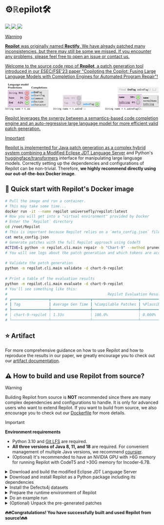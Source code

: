 # ⚙️$`\mathbb{R}\mathrm{e}\mathbf{pilot}`$🛠️

<p align="left">
    <a href="https://arxiv.org/abs/2309.00608"><img src="https://img.shields.io/badge/arXiv-2309.00608-b31b1b.svg">
    <a href="https://doi.org/10.5281/zenodo.8281250"><img src="https://zenodo.org/badge/DOI/10.5281/zenodo.8281250.svg">
    <a href="https://hub.docker.com/r/universefly/repilot"> <img src="https://badgen.net/badge/icon/docker?icon=docker&label">
</p>

> [!WARNING]
> **Repilot** was originally named **Rectify**. We have already patched many inconsistencies, but there may still be some we missed. If you encounter any problems, please feel free to open an issue or contact us.

Welcome to the source code repo of **Repilot**, a patch generation tool introduced in our ESEC/FSE'23 paper "Copiloting the Copilot: Fusing Large Language Models with Completion Engines for Automated Program Repair"!

<picture>
  <source media="(prefers-color-scheme: light)" srcset="/assets/Repilot-Demo-Light.svg">
  <source media="(prefers-color-scheme: dark)" srcset="/assets/Repilot-Demo-Dark.svg">
  <img alt="Repilot Demo" src="/assets/Repilot-Demo-Light.svg">
</picture>

Repilot leverages the synergy between a semantics-based code completion engine and an auto-regressive large language model for more efficient valid patch generation.

> [!IMPORTANT]
> Repilot is implemented for Java patch generation as a complex hybrid system combining a [Modified Eclipse JDT Language Server](https://github.com/UniverseFly/eclipse.jdt.ls) and Python's [huggingface/transformers](https://github.com/huggingface/transformers) interface for manipulating large language models. Correctly setting up the dependencies and configurations of Repilot can be non-trivial. Therefore, **we highly recommend directly using our out-of-the-box Docker image**.

## 🚀 Quick start with Repilot's Docker image

```bash
# Pull the image and run a container.
# This may take some time...
docker run -it --name repilot universefly/repilot:latest
# Now you will get into a "virtual environment" provided by Docker
# Enter the `Repilot` directory
cd /root/Repilot
# This is important because Repilot relies on a `meta_config.json` file to work properly
cat meta_config.json
# Generate patches with the full Repilot approach using CodeT5
ACTIVE=1 python -m repilot.cli.main repair -b "Chart-9" --method pruned-mem -d chart-9-repilot -n 5
# You will see logs about the patch generation and which tokens are accepted/rejected.

# Validate the patch generation
python -m repilot.cli.main validate -d chart-9-repilot

# Print a table of the evaluation results
python -m repilot.cli.main evaluate -d chart-9-repilot
# You'll see something like this:
#                                              Repilot Evaluation Results                                              
# ┏━━━━━━━━━━━━━━━━━┳━━━━━━━━━━━━━━━━━━┳━━━━━━━━━━━━━━━━━━━━━┳━━━━━━━━━━━━━━━━━━━━┳━━━━━━━━━━━━━━━━━━┳━━━━━━━━━━━━━━━━┓
# ┃ Tag             ┃ Average Gen Time ┃ %Compilable Patches ┃ %Plausible Patches ┃ #Plausible Fixes ┃ #Correct Fixes ┃
# ┡━━━━━━━━━━━━━━━━━╇━━━━━━━━━━━━━━━━━━╇━━━━━━━━━━━━━━━━━━━━━╇━━━━━━━━━━━━━━━━━━━━╇━━━━━━━━━━━━━━━━━━╇━━━━━━━━━━━━━━━━┩
# │ chart-9-repilot │ 1.33s            │ 100.0%              │ 0.000%             │ 0                │ -              │
# └─────────────────┴──────────────────┴─────────────────────┴────────────────────┴──────────────────┴────────────────┘
```

## ️⭐️ Artifact️

For more comprehensive guidance on how to use Repilot and how to reproduce the results in our paper, we greatly encourage you to check out our [artifact documentation](/README-Artifact.md).


## ⚠️ How to build and use Repilot from source?

> [!WARNING]
>
> Building Repilot from source is **NOT** recommended since there are many complex dependencies and configurations to handle. It is only for advanced users who want to extend Repilot. If you want to build from source, we also encourage you to check out our [Dockerfile](https://github.com/ise-uiuc/Repilot/blob/main/Dockerfile) for more details.

> [!IMPORTANT]
> **Environment requirements**
> 
> - Python 3.10 and [Git LFS](https://git-lfs.com) are required.
> - **All three versions of Java 8, 11, and 18** are required. For convenient management of multiple Java versions, we recommend [coursier](https://get-coursier.io/docs/cli-java).
> - (Optional) It's recommended to have an NVIDIA GPU with >6G memory for running Repilot with CodeT5 and >30G memory for Incoder-6.7B.

<details><summary>Download and build the modified Eclipse JDT Language Server</summary>

Follow the instructions in [the repo](https://github.com/UniverseFly/eclipse.jdt.ls) to build the modified Eclipse JDT Language Server. Note you will need Java 11:

```bash
git clone https://github.com/UniverseFly/eclipse.jdt.ls
cd eclipse.jdt.ls
JAVA_HOME=/path/to/java/11 ./mvnw clean verify -DskipTests=true
```

**Adjust** the following command according to your build to dry run the language server:

```bash
java \
	-Declipse.application=org.eclipse.jdt.ls.core.id1 \
	-Dosgi.bundles.defaultStartLevel=4 \
	-Declipse.product=org.eclipse.jdt.ls.core.product \
	-Dlog.level=ALL \
	-noverify \
	-Xmx1G \
	--add-modules=ALL-SYSTEM \
	--add-opens java.base/java.util=ALL-UNNAMED \
	--add-opens java.base/java.lang=ALL-UNNAMED \
	-jar ./plugins/org.eclipse.equinox.launcher_1.5.200.v20180922-1751.jar \
	-configuration ./config_linux \
	-data /path/to/data
```

If everything goes well, you can move on to the next step.
</details>

<details><summary>Download and install Repilot as a Python package including its dependencies</summary>

```bash
git clone https://github.com/UniverseFly/Repilot && cd Repilot
# Do an editable install
pip install -e .
# Consider upgrading pip if you encounter any errors, also make sure you are using Python 3.10
# This command should also install all the dependencies of Repilot
```
</details>


<details><summary>Install the Defects4j datasets</summary>

Repilot evaluates on the [Defects4j](https://github.com/rjust/defects4j) dataset. Please checkout to its [v2.0.0 release](https://github.com/rjust/defects4j/releases/tag/v2.0.0) and follow its instructions to install the dataset.

> [!WARNING]
> If you directly download the release instead of doing a checkout you may encounter errors when running Repilot, as Repilot will dump the metadata by collecting the meta information of these projects as Git repos. If they are not Git repos, Repilot may fail.

You can check the installation by running `/path/to/defects4j info -p Chart`.
</details>


<details><summary>Prepare the runtime environment of Repilot</summary>

We need to prepare a `meta_config.json` file for Repilot to work properly. The file should be placed in the root directory of Repilot. Please **modify** the following template according to your environment and save the file in the root directory of Repilot:

```json
{
  "d4j_home": "/home/yuxiang/Developer/defects4j",
  "d4j_checkout_root": "/home/yuxiang/Developer/d4j-checkout",
  "jdt_ls_repo": "/home/yuxiang/Developer/eclipse.jdt.ls",
  "java8_home": "/home/yuxiang/.cache/coursier/arc/https/github.com/AdoptOpenJDK/openjdk8-binaries/releases/download/jdk8u181-b13/OpenJDK8U-jdk_x64_linux_hotspot_8u181b13.tar.gz/jdk8u181-b13",
  "language_server_cmd": [
    "/home/yuxiang/.cache/coursier/arc/https/github.com/adoptium/temurin18-binaries/releases/download/jdk-18.0.2%252B9/OpenJDK18U-jdk_x64_linux_hotspot_18.0.2_9.tar.gz/jdk-18.0.2+9/bin/java",
    "-Declipse.application=org.eclipse.jdt.ls.core.id1",
    "-Dosgi.bundles.defaultStartLevel=4",
    "-Declipse.product=org.eclipse.jdt.ls.core.product",
    "-Dlog.level=ERROR",
    "-noverify",
    "-Xmx1G",
    "--add-modules=ALL-SYSTEM",
    "--add-opens",
    "java.base/java.util=ALL-UNNAMED",
    "--add-opens",
    "java.base/java.lang=ALL-UNNAMED",
    "-jar",
    "/home/yuxiang/Developer/eclipse.jdt.ls/org.eclipse.jdt.ls.product/target/repository/plugins/org.eclipse.equinox.launcher_1.6.400.v20210924-0641.jar",
    "-configuration",
    "/home/yuxiang/Developer/eclipse.jdt.ls/org.eclipse.jdt.ls.product/target/repository/config_linux"
  ],
  "seed": 0
}
```

Now let's `cd` back to the root directory of Repilot, and run the following command to checkout all the Defects4J bugs:

```bash
python -m repilot.cli.init
```
</details>


<details><summary>Do an example run</summary>

```bash
# Generate patches with the full Repilot approach using CodeT5
ACTIVE=1 python -m repilot.cli.main repair -b "Chart-9" --method pruned-mem -d chart-9-repilot -n 5 # You will see logs about the patch generation and which tokens are accepted/rejected.

# Validate the patch generation
python -m repilot.cli.main validate -d chart-9-repilot

# Print a table of the evaluation results
python -m repilot.cli.main evaluate -d chart-9-repilot
```

You will see a table of evaluation results if everything goes well.
</details>

<details><summary>(Optional) Unpack the pre-generated patches</summary>

The GitHub repo also contains pre-generated patches for the experiments in our paper. You can unpack if you would like to check them. First, make sure you `cd` to the root directory of Repilot. Then run the following command:

```bash
tar -xvf ./data/large.tar.xz
```

Then you will see the `data/large` directory is populated with the pre-generated patches.

</details>

**🔥🔥Congratulations! You have successfully built and used Repilot from source!🔥🔥**
